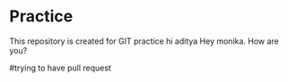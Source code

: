 # Practice
This repository is created for GIT practice
hi aditya
Hey monika. How are you?

#trying to have pull request
